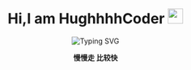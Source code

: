 ### <h1 align="center">Hi,I am HughhhhCoder <img src="https://github.com/TheDudeThatCode/TheDudeThatCode/raw/master/Assets/Mario_Hello_Big.gif" style="width: 30px; display: inline-block;" data-target="animated-image.originalImage"></h1>


<div align="center">
  <!-- dynamic typing effect 动态打字效果 -->
  <div align="center">
    <a >
      <img src="https://readme-typing-svg.demolab.com?font=Fira+Code&pause=1000&width=435&lines=println(%22Hello%2C%20World%22);HughhhhCoder&center=true&size=27" alt="Typing SVG" />
    </a>
  </div>
 <img src="https://camo.githubusercontent.com/992babdffd8c74a1502de375fbdf7e4d54773242/68747470733a2f2f6d656469612e67697068792e636f6d2f6d656469612f53576f536b4e36447854737a71494b4571762f67697068792e676966" alt="" style="max-width: 100%;"  >
 
<p><b>慢慢走 比较快</b></p>
</div>

